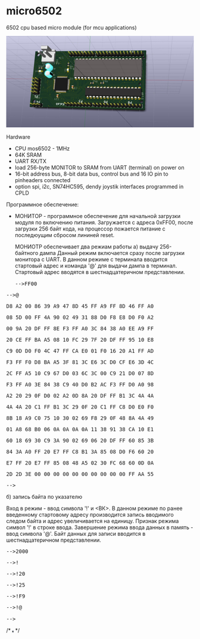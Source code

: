 # micro6502

6502 cpu based micro module (for mcu applications)

![3D view](https://github.com/digitalinvitro/micro6502/raw/master/micro65-3D.jpg)

Hardware

- CPU mos6502 - 1MHz
- 64K SRAM
- UART RX/TX
- load 256-byte MONITOR to SRAM from UART (terminal) on power on
- 16-bit address bus, 8-bit data bus, control bus and 16 IO pin to pinheaders connected
- option spi, i2c, SN74HC595, dendy joystik interfaces programmed in CPLD

Программное обеспечение:

* МОНИТОР - программное обеспечение для начальной загрузки модуля по включению питания. Загружается с адреса 0xFF00, после загрузки 256 байт кода, на процессор пожается питание с последюущим сбросом лининей reset. 
  
  МОНИОТР обеспечивает два режиам работы 
  а) выдачу 256-байтного дампа 
     Данный режим включается сразу после загрузки монитора с UART. В данном режиме с терминала вводится стартовый адрес и команда '@' для выдачи дампа в терминал. Стартовый адрес вводятся в шестнадцатеричном представлении.
<tt><p>-->FF00</p>
<p>-->@</p>
<p>D8 A2 00 86 39 A9 47 8D 45 FF A9 FF 8D 46 FF A0</p>
<p>08 5D 00 FF 4A 90 02 49 31 88 D0 F8 E8 D0 F0 A2</p>
<p>00 9A 20 DF FF 8E F3 FF A0 3C 84 38 A0 EE A9 FF</p>
<p>20 CE FF BA A5 08 10 FC 29 7F 20 DF FF 95 10 E8</p>
<p>C9 0D D0 F0 4C 47 FF CA E0 01 F0 16 20 A1 FF AD</p>
<p>F3 FF F0 D8 BA A5 3F 81 3C E6 3C D0 CF E6 3D 4C</p>
<p>2C FF A5 10 C9 67 D0 03 6C 3C 00 C9 21 D0 07 8D</p>
<p>F3 FF A0 3E 84 38 C9 40 D0 B2 AC F3 FF D0 A0 98</p>
<p>A2 20 29 0F D0 02 A2 0D 8A 20 DF FF B1 3C 4A 4A</p>
<p>4A 4A 20 C1 FF B1 3C 29 0F 20 C1 FF C8 D0 E0 F0</p>
<p>8B 18 A9 C0 75 10 30 02 69 F8 29 0F 48 8A 4A 49</p>
<p>01 A8 68 B0 06 0A 0A 0A 0A 11 38 91 38 CA 10 E1</p>
<p>60 18 69 30 C9 3A 90 02 69 06 20 DF FF 60 85 3B</p>
<p>84 3A A0 FF 20 E7 FF C8 B1 3A 85 08 D0 F6 60 20</p>
<p>E7 FF 20 E7 FF 85 08 48 A5 02 30 FC 68 60 0D 0A</p>
<p>2D 2D 3E 00 00 00 00 00 00 00 00 00 00 FF AA 55</p>
<p>--></p></tt>
  б) запись байта по указателю
       <p>Вход в режим - ввод символа '!' и <ВК>. В данном режиме по ранее введенному стартовому адресу производится запись вводимого следом байта и адрес увеличивается на единицу. Признак режима символ '!' в строке ввода. Завершение режима ввода данных в память - ввод символа '@'. Байт данных для записи вводится в шестнадцатеричном представлении.</p>
<tt><p>-->2000</p>
<p>-->!</p>
<p>-->!20</p>
<p>-->!25</p>
<p>-->!F9</p>
<p>-->!@</p>
<p>--></tt></p>

/* <img src="https://github.com/digitalinvitro/micro6502/raw/master/micro65-3D.jpg" width="4" height="5"/> */
